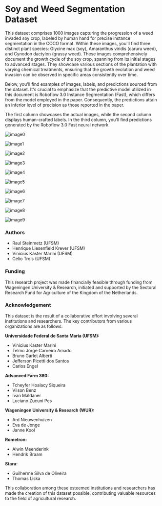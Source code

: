 # Soy and Weed Segmentation Dataset

This dataset comprises 1000 images capturing the progression of a weed invaded soy crop, labeled by human hand for precise instance segmentation in the COCO format. Within these images, you'll find three distinct plant species: Glycine max (soy), Amaranthus viridis (caruru weed), and Cynodon dactylon (grassy weed). These images comprehensively document the  growth cycle of the soy crop, spanning from its initial stages to advanced stages. They showcase various sections of the plantation with varying chemical treatments, ensuring that the growth evolution and weed invasion can be observed in specific areas consistently over time.

Below, you'll find examples of images, labels, and predictions sourced from the dataset. It's crucial to emphasize that the predictive model utilized in this document is Roboflow 3.0 Instance Segmentation (Fast), which differs from the model employed in the paper. Consequently, the predictions attain an inferior level of precision as those reported in the paper.

The first column showcases the actual images, while the second column displays human-crafted labels. In the third column, you'll find predictions generated by the Roboflow 3.0 Fast neural network.

![image0](https://github.com/Raaulsthub/soy-segmentation-ds/assets/85199336/98a8031c-e705-43bd-9eb1-9e31f8103f67)

![image1](https://github.com/Raaulsthub/soy-segmentation-ds/assets/85199336/8e9a902a-f252-4675-a9e2-8e0d75611ade)

![image2](https://github.com/Raaulsthub/soy-segmentation-ds/assets/85199336/8a30879f-1bd0-45d3-b123-54fbfad9bfff)

![image3](https://github.com/Raaulsthub/soy-segmentation-ds/assets/85199336/42850d92-7d28-4819-afee-4e51129d0c02)

![image4](https://github.com/Raaulsthub/soy-segmentation-ds/assets/85199336/759f5fae-0fcf-4ab1-8eb2-2de0afabc651)

![image5](https://github.com/Raaulsthub/soy-segmentation-ds/assets/85199336/adbd071f-e5c6-467c-87a6-cecfb118b326)

![image6](https://github.com/Raaulsthub/soy-segmentation-ds/assets/85199336/317bbfb1-94de-4807-b297-393e6d12e479)

![image7](https://github.com/Raaulsthub/soy-segmentation-ds/assets/85199336/366a2431-9e8b-40f6-92db-7d6a2270429d)

![image8](https://github.com/Raaulsthub/soy-segmentation-ds/assets/85199336/f7f0df21-9d2e-474d-852b-652343a821f9)

![image9](https://github.com/Raaulsthub/soy-segmentation-ds/assets/85199336/206532fd-46a7-48b2-83d4-3df0d4d5c17a)


### Authors

- Raul Steinmetz (UFSM)
- Henrique Liesenfield Krever (UFSM)
- Vinicius Kaster Marini (UFSM)
- Celio Trois (UFSM)

### Funding 

This research project was made financially feasible through funding from Wageningen University & Research, initiated and supported by the Sectoral Research Fund for Agriculture of the Kingdom of the Netherlands.

### Acknowledgement

This dataset is the result of a collaborative effort involving several institutions and researchers. The key contributors from various organizations are as follows:

**Universidade Federal de Santa Maria (UFSM):**

- Vinicius Kaster Marini
- Telmo Jorge Carneiro Amado
- Bruno Garlet Alberti
- Jefferson Picetti dos Santos
- Carlos Engel

**Advanced Farm 360:**

- Tcheyfer Hoalacy Siqueira
- Vilson Benz
- Ivan Maldaner
- Luciano Zucuni Pes

**Wageningen University & Research (WUR):**

- Ard Nieuwenhuizen
- Eva de Jonge
- Janne Kool

**Rometron:**

- Alwin Meenderink
- Hendrik Braam

**Stara:**

- Guilherme Silva de Oliveira
- Thomas Liska

This collaboration among these esteemed institutions and researchers has made the creation of this dataset possible, contributing valuable resources to the field of agricultural research.
